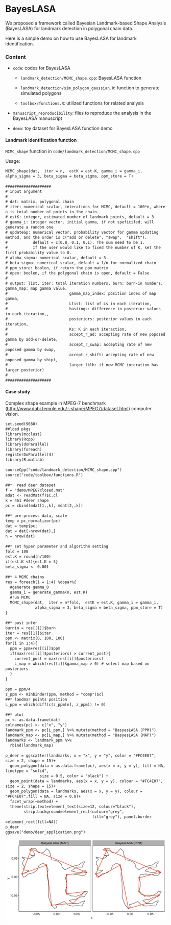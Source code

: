 # BayesLASA

We proposed a framework called Bayesian Landmark-based Shape Analysis (BayesLASA) for landmark detection in polygonal chain data.

Here is a simple demo on how to use BayesLASA for landmark identification.

### Content

* `code`: codes for BayesLASA

  * `landmark_detection/MCMC_shape.cpp`: BayesLASA function
  
  * `landmark_detection/sim_polygon_gaussian.R`: function to generate simulated polygons
  
  * `toolbox/functions.R`: utilized functions for related analysis
  
* `manuscript_reproducibility`: files to reproduce the analysis in the BayesLASA manuscript

* `demo`: toy dataset for BayesLASA function demo


#### Landmark identification function

`MCMC_shape` function in `code/landmark_detection/MCMC_shape.cpp`

Usage:

```{r}
MCMC_shape(dat,  iter = n,  estK = est.K, gamma_i = gamma_i, alpha_sigma = 3, beta_sigma = beta_sigma, ppm_store = T)

####################
# input argument
#
# dat: matrix, polygonal chain
# iter: numerical scalar, interations for MCMC, default = 100*n, where n is total number of points in the chain.
# estK: integer, estimated number of landmark points, default = 3
# gamma_i: integer vector. initial gamma, if not speficifed, will generate a random one
# updateGp: numerical vector. probability vector for gamma updating method, and the order is c("add or delete", "swap",  "shift").
#           default = c(0.8, 0.1, 0.1). The sum need to be 1. 
#           If the user would like to fixed the number of K, set the first probability value to 0.
# alpha_sigma: numerical scalar, default = 3
# beta_sigma: numerical scalar, default = 1/n for normalized chain
# ppm_store: boolen, if return the ppm matrix
# open: boolen, if the polygonal chain is open, default = False
# 
# output: list, iter: total iteration numbers, burn: burn-in numbers, gamma_map: map gamma value,
#                           gamma_map_index: position index of map gamma, 
#                           Llist: list of Ls in each iteration,
#                           hastings: difference in posterior values in each iteration,,
#                           posteriors: posterior values in each iteration, 
#                           Ks: K in each iteraction,
#                           accept_r_ad: accepting rate of new poposed gamma by add-or-delete,
#                           accept_r_swap: accepting rate of new poposed gamma by swap,
#                           accept_r_shift: accepting rate of new poposed gamma by shipt,
#                           larger_lklh: if new MCMC interation has larger posterior)
# 
####################
```

#### Case study

Complex shape example in MPEG-7 benchmark (http://www.dabi.temple.edu/∼shape/MPEG7/dataset.html) computer vision.

```{r}
set.seed(9080)
##load pkgs
library(mcclust) 
library(Rcpp)
library(doParallel)
library(foreach)
registerDoParallel(4)
library(R.matlab)

sourceCpp("code/landmark_detection/MCMC_shape.cpp")
source("code/toolbox/functions.R")

##*  read deer dataset
f = "demo/MPEG7closed.mat"
mdat <- readMat(f)$C.cl
k = 461 #deer shape
pc = cbind(mdat[1,,k], mdat[2,,k])

##* pre-process data, scale
temp = pc_normalizor(pc)
dat = temp$pc;
dat = dat[-nrow(dat),]
n = nrow(dat)

##* set hyper parameter and algorithm setting
fold = 100
est.K = round(n/100)
if(est.K <3){est.K = 3}
beta_sigma <- 0.001 

##* 4 MCMC chains
res = foreach(i = 1:4) %dopar%{
  #generate gamma_0
  gamma_i = generate_gamma(n, est.K)
  #run MCMC
  MCMC_shape(dat,  iter = n*fold,  estK = est.K, gamma_i = gamma_i,
             alpha_sigma = 3, beta_sigma = beta_sigma, ppm_store = T)
}

##* post infer
burnin = res[[1]]$burn
iter = res[[1]]$iter
ppm <- matrix(0, 100, 100)
for(i in 1:4){
  ppm = ppm+res[[i]]$ppm
  if(max(res[[i]]$posteriors) > current_post){
    current_post = max(res[[i]]$posteriors)
    L_map = which(res[[i]]$gamma_map > 0) # select map based on posteriors
  }
}

ppm = ppm/4
z_ppm <- minbinder(ppm, method = "comp")$cl
##* landmar points position
L_ppm = which(diff(c(z_ppm[n], z_ppm)) != 0)

##* plot
pc <- as.data.frame(dat)
colnames(pc) <- c("x", "y")
landmark_ppm <- pc[L_ppm,] %>% mutate(method = "BasyesLASA (PPM)")
landmark_map <- pc[L_map,] %>% mutate(method = "BasyesLASA (MAP)")
landmarks <- landmark_ppm %>%
  rbind(landmark_map)

p_deer = ggscatter(landmarks, x = "x", y = "y", color = "#FC4E07", size = 2, shape = 15)+
  geom_polygon(data = as.data.frame(pc), aes(x = x, y = y), fill = NA, linetype = "solid",
               size = 0.5, color = "black") +
  geom_point(data = landmarks, aes(x = x, y = y), colour = "#FC4E07", size = 2, shape = 15)+
  geom_polygon(data = landmarks, aes(x = x, y = y), colour = "#FC4E07",fill = NA, size = 0.8)+
  facet_wrap(~method) +
  theme(strip.text=element_text(size=12, colour="black"),
        strip.background=element_rect(colour="grey", 
                                      fill="grey"), panel.border =element_rect(fill=NA))
p_deer
ggsave("demo/deer_application.png")

```
![Application case of complex shape (deer)](demo/deer_application.png)
